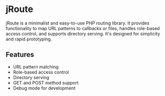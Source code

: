 # jRoute

jRoute is a minimalist and easy-to-use PHP routing library. It provides functionality to map URL patterns to callbacks or files, handles role-based access control, and supports directory serving. It's designed for simplicity and rapid prototyping.

## Features
- URL pattern matching
- Role-based access control
- Directory serving
- GET and POST method support
- Debug mode for development
